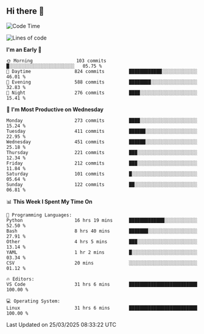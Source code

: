 ## Hi there 👋

<!--
**Wangmerlyn/Wangmerlyn** is a ✨ _special_ ✨ repository because its `README.md` (this file) appears on your GitHub profile.

Here are some ideas to get you started:

- 🔭 I’m currently working on ...
- 🌱 I’m currently learning ...
- 👯 I’m looking to collaborate on ...
- 🤔 I’m looking for help with ...
- 💬 Ask me about ...
- 📫 How to reach me: ...
- 😄 Pronouns: ...
- ⚡ Fun fact: ...
-->
<!--START_SECTION:waka-->
![Code Time](http://img.shields.io/badge/Code%20Time-113%20hrs%2059%20mins-blue)

![Lines of code](https://img.shields.io/badge/From%20Hello%20World%20I%27ve%20Written-8.9%20million%20lines%20of%20code-blue)

**I'm an Early 🐤** 

```text
🌞 Morning                103 commits         █░░░░░░░░░░░░░░░░░░░░░░░░   05.75 % 
🌆 Daytime                824 commits         ████████████░░░░░░░░░░░░░   46.01 % 
🌃 Evening                588 commits         ████████░░░░░░░░░░░░░░░░░   32.83 % 
🌙 Night                  276 commits         ████░░░░░░░░░░░░░░░░░░░░░   15.41 % 
```
📅 **I'm Most Productive on Wednesday** 

```text
Monday                   273 commits         ████░░░░░░░░░░░░░░░░░░░░░   15.24 % 
Tuesday                  411 commits         ██████░░░░░░░░░░░░░░░░░░░   22.95 % 
Wednesday                451 commits         ██████░░░░░░░░░░░░░░░░░░░   25.18 % 
Thursday                 221 commits         ███░░░░░░░░░░░░░░░░░░░░░░   12.34 % 
Friday                   212 commits         ███░░░░░░░░░░░░░░░░░░░░░░   11.84 % 
Saturday                 101 commits         █░░░░░░░░░░░░░░░░░░░░░░░░   05.64 % 
Sunday                   122 commits         ██░░░░░░░░░░░░░░░░░░░░░░░   06.81 % 
```


📊 **This Week I Spent My Time On** 

```text
💬 Programming Languages: 
Python                   16 hrs 19 mins      █████████████░░░░░░░░░░░░   52.50 % 
Bash                     8 hrs 40 mins       ███████░░░░░░░░░░░░░░░░░░   27.91 % 
Other                    4 hrs 5 mins        ███░░░░░░░░░░░░░░░░░░░░░░   13.14 % 
YAML                     1 hr 2 mins         █░░░░░░░░░░░░░░░░░░░░░░░░   03.34 % 
CSV                      20 mins             ░░░░░░░░░░░░░░░░░░░░░░░░░   01.12 % 

🔥 Editors: 
VS Code                  31 hrs 6 mins       █████████████████████████   100.00 % 

💻 Operating System: 
Linux                    31 hrs 6 mins       █████████████████████████   100.00 % 
```


 Last Updated on 25/03/2025 08:33:22 UTC
<!--END_SECTION:waka-->
